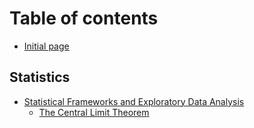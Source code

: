 # Table of contents

* [Initial page](README.md)

## Statistics

* [Statistical Frameworks and Exploratory Data Analysis](statistics/statistical-frameworks-and-exploratory-data-analysis/README.md)
  * [The Central Limit Theorem](statistics/statistical-frameworks-and-exploratory-data-analysis/the-central-limit-theorem.md)

